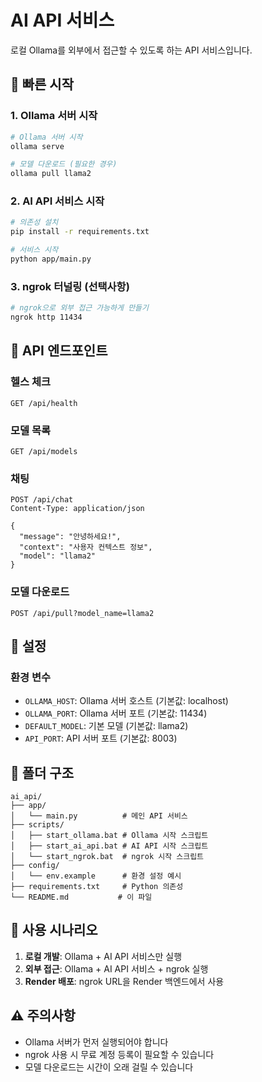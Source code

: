 # AI API 서비스

로컬 Ollama를 외부에서 접근할 수 있도록 하는 API 서비스입니다.

## 🚀 빠른 시작

### 1. Ollama 서버 시작
```bash
# Ollama 서버 시작
ollama serve

# 모델 다운로드 (필요한 경우)
ollama pull llama2
```

### 2. AI API 서비스 시작
```bash
# 의존성 설치
pip install -r requirements.txt

# 서비스 시작
python app/main.py
```

### 3. ngrok 터널링 (선택사항)
```bash
# ngrok으로 외부 접근 가능하게 만들기
ngrok http 11434
```

## 📡 API 엔드포인트

### 헬스 체크
```http
GET /api/health
```

### 모델 목록
```http
GET /api/models
```

### 채팅
```http
POST /api/chat
Content-Type: application/json

{
  "message": "안녕하세요!",
  "context": "사용자 컨텍스트 정보",
  "model": "llama2"
}
```

### 모델 다운로드
```http
POST /api/pull?model_name=llama2
```

## 🔧 설정

### 환경 변수
- `OLLAMA_HOST`: Ollama 서버 호스트 (기본값: localhost)
- `OLLAMA_PORT`: Ollama 서버 포트 (기본값: 11434)
- `DEFAULT_MODEL`: 기본 모델 (기본값: llama2)
- `API_PORT`: API 서버 포트 (기본값: 8003)

## 📁 폴더 구조

```
ai_api/
├── app/
│   └── main.py          # 메인 API 서비스
├── scripts/
│   ├── start_ollama.bat # Ollama 시작 스크립트
│   ├── start_ai_api.bat # AI API 시작 스크립트
│   └── start_ngrok.bat  # ngrok 시작 스크립트
├── config/
│   └── env.example      # 환경 설정 예시
├── requirements.txt     # Python 의존성
└── README.md           # 이 파일
```

## 🎯 사용 시나리오

1. **로컬 개발**: Ollama + AI API 서비스만 실행
2. **외부 접근**: Ollama + AI API 서비스 + ngrok 실행
3. **Render 배포**: ngrok URL을 Render 백엔드에서 사용

## ⚠️ 주의사항

- Ollama 서버가 먼저 실행되어야 합니다
- ngrok 사용 시 무료 계정 등록이 필요할 수 있습니다
- 모델 다운로드는 시간이 오래 걸릴 수 있습니다
